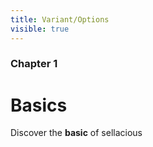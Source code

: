 ```yaml
---
title: Variant/Options
visible: true
---
```


 ### Chapter 1

# Basics

Discover the **basic** of sellacious 